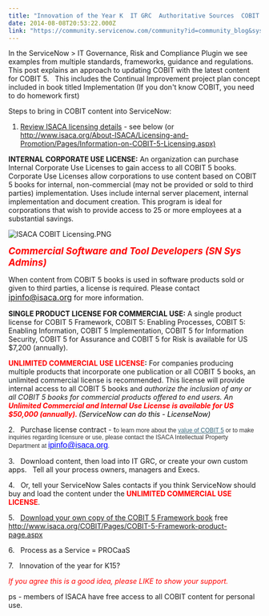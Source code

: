 ```yaml
---
title: "Innovation of the Year K  IT GRC  Authoritative Sources  COBIT "
date: 2014-08-08T20:53:22.000Z
link: "https://community.servicenow.com/community?id=community_blog&sys_id=6c2de2e5dbd0dbc01dcaf3231f9619d2"
---
```

<p>In the ServiceNow &gt; IT Governance, Risk and Compliance Plugin we see examples from multiple standards, frameworks, guidance and regulations.   This post explains an approach to updating COBIT with the latest content for COBIT 5.   This includes the Continual Improvement project plan concept included in book titled Implementation (If you don't know COBIT, you need to do homework first)   </p><p>Steps to bring in COBIT content into ServiceNow:   </p><p></p><ol><li><a title="w.isaca.org/About-ISACA/Licensing-and-Promotion/Pages/Information-on-COBIT-5-Licensing.aspx" href="http://www.isaca.org/About-ISACA/Licensing-and-Promotion/Pages/Information-on-COBIT-5-Licensing.aspx">Review ISACA licensing details</a> - see below (or <a href="http://www.isaca.org/About-ISACA/Licensing-and-Promotion/Pages/Information-on-COBIT-5-Licensing.aspx" title="http://www.isaca.org/About-ISACA/Licensing-and-Promotion/Pages/Information-on-COBIT-5-Licensing.aspx">http://www.isaca.org/About-ISACA/Licensing-and-Promotion/Pages/Information-on-COBIT-5-Licensing.aspx)</a></li></ol><p></p><p><strong>INTERNAL CORPORATE USE LICENSE:</strong> An organization can purchase Internal Corporate Use Licenses to gain access to all COBIT 5 books. Corporate Use Licenses allow corporations to use content based on COBIT 5 books for internal, non-commercial (may not be provided or sold to third parties) implementation. Uses include internal server placement, internal implementation and document creation. This program is ideal for corporations that wish to provide access to 25 or more employees at a substantial savings.</p><p><img  alt="ISACA COBIT Licensing.PNG" class="image-0 jive-image jiveImage" src="328567fddb5c5b048c8ef4621f9619b0.iix"/></p><p><strong><em style=": ; color: #ff0000; font-size: 14pt;">Commercial Software and Tool Developers (SN Sys Admins)</em></strong></p><p>When content from COBIT 5 books is used in software products sold or given to third parties, a license is required. Please contact <span style="color: #0000ff; font-size: 12pt;"><a title="k-email-small" class="jive-link-email-small" href="mailto:ipinfo@isaca.org">ipinfo@isaca.org</a></span> for more information. </p><p></p><p><strong>SINGLE PRODUCT LICENSE FOR COMMERCIAL USE:</strong> A single product license for COBIT 5 Framework, COBIT 5: Enabling Processes, COBIT 5: Enabling Information, COBIT 5 Implementation, COBIT 5 for Information Security, COBIT 5 for Assurance and COBIT 5 for Risk is available for US $7,200 (annually).</p><p></p><p><strong><span style="color: #ff0000;">UNLIMITED COMMERCIAL USE LICENSE</span>:</strong> For companies producing multiple products that incorporate one publication or all COBIT 5 books, an unlimited commercial license is recommended. This license will provide internal access to all COBIT 5 books and <em>authorize the inclusion of any or all COBIT 5 books for commercial products offered to end users. An <span style="color: #ff0000;"><strong>U</strong></span><strong style="color: #ff0000;">nlimited Commercial and Internal Use License is available for US $50,000 (annually). </strong><span style="color: #000000;">(ServiceNow can do this - LicenseNow)</span></em></p><p></p><p>2.   Purchase license contract - t<span style="color: #313131; font-family: Arial, Helvetica, sans-serif; font-size: 12px;">o learn more about the </span><a title="w.isaca.org/cobit/pages/default.aspx" href="http://www.isaca.org/cobit/pages/default.aspx" style="color: #38667a; font-family: Arial, Helvetica, sans-serif; font-size: 12px;">value of COBIT 5</a><span style="color: #313131; font-family: Arial, Helvetica, sans-serif; font-size: 12px;"> or to make inquiries regarding licensure or use, please contact the ISACA Intellectual Property Department at </span><a href="mailto:ipinfo@isaca.org" style="color: #38667a; text-decoration: underline; font-family: Arial, Helvetica, sans-serif; font-size: 12px;"><span style="color: #0000ff; font-size: 12pt;">ipinfo@isaca.org</span></a><span style="color: #313131; font-family: Arial, Helvetica, sans-serif; font-size: 12px;">.</span></p><p></p><p>3.   Download content, then load into IT GRC, or create your own custom apps.   Tell all your process owners, managers and Execs.   </p><p>4.   Or, tell your ServiceNow Sales contacts if you think ServiceNow should buy and load the content under the <strong style="color: #ff0000;">UNLIMITED COMMERCIAL USE LICENSE</strong>.   </p><p>5.   <a title="w.isaca.org/COBIT/Pages/COBIT-5-Framework-product-page.aspx" href="http://www.isaca.org/COBIT/Pages/COBIT-5-Framework-product-page.aspx">Download your own copy of the COBIT 5 Framework book</a> free   <a href="http://www.isaca.org/COBIT/Pages/COBIT-5-Framework-product-page.aspx" title="http://www.isaca.org/COBIT/Pages/COBIT-5-Framework-product-page.aspx">http://www.isaca.org/COBIT/Pages/COBIT-5-Framework-product-page.aspx</a> </p><p>6.   Process as a Service = PROCaaS </p><p>7.   Innovation of the year for K15?   </p><p></p><p><em style="color: #ff0000;">If you agree this is a good idea, please LIKE to show your support.</em></p><p></p><p>ps - members of ISACA have free access to all COBIT content for personal use.</p>